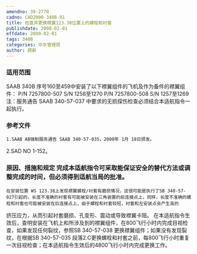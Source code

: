 ```yaml
---
amendno: 39-2770
cadno: CAD2000-340B-01
title: 检查并更换襟翼123.38位置上的螺栓和衬套
publishdate: 2000-02-01
effdate: 2000-02-01
tags: 340B
categories: 华东管理局
author: 顾新
---
```


### 适用范围 
SAAB 340B 序号160至459中安装了以下襟翼组件的飞机及作为备件的襟翼组件： P/N 7257800-507 S/N 1258至1270 P/N 7257800-508 S/N 1257至1269
注：服务通告 SAAB 340-57-037 中要求的无损探伤检查必须结合本适航指令一起执行。

### 参考文件
    1.SAAB AB强制服务通告 SAAB 340-57-035，2000年 1月 18日颁发。
 2.SAD NO 1-152。

### 原因、措施和规定     完成本适航指令可采取能保证安全的替代方法或调整完成的时间，但必须得到适航当局的批准。 
    在安装位置 WS 123.38上发现襟翼螺栓/衬套有磨损情况，这很可能是执行了SB 340-57-027引起的，长度不准确的衬套有可能被安装在三角装置的前连接点上，同样，长度不准确的螺栓和衬套也可能被安装在后连接点上，由于螺栓和衬套较短，衬套和左安装点会产生高的
  
挤压应力，从而引起衬套磨损、孔变形、震动或导致襟翼卡阻。 
    在本适航指令生效后，查明安装在飞机上和所涉及到的襟翼组件，在800飞行小时内完成目视检查，如果发现任何裂纹，参照SB 340-57-038 更换襟翼组件；如果没有发现裂纹，在根据SB 340-57-035 段落2.C更换螺栓和衬套之前，每800飞行小时重复一次目视检查；在本适航指令生效后的4800飞行小时内完成更换工作。
